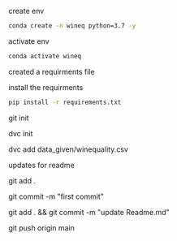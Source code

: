 create env

```bash
conda create -n wineq python=3.7 -y
```

activate env
```bash
conda activate wineq
```
created a requirments file

install the requirments
```bash
pip install -r requirements.txt
```

git init

dvc init

dvc add data_given/winequality.csv

updates for readme

git add . 

git commit -m "first commit"

git add . && git commit -m "update Readme.md"

git push origin main

